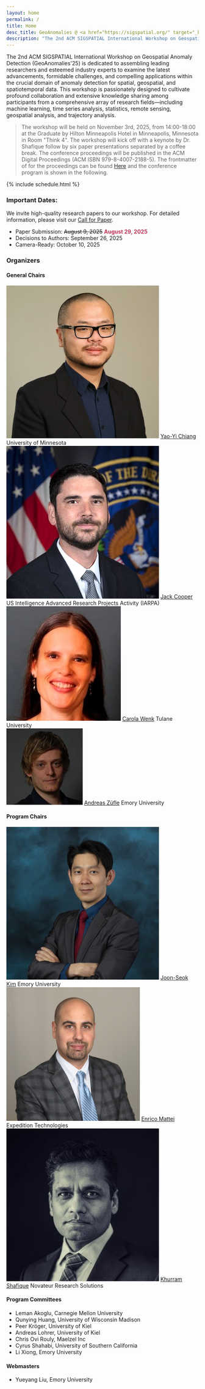 ```yaml
---
layout: home
permalink: /
title: Home
desc_title: GeoAnomalies @ <a href="https://sigspatial.org/" target="_blank">ACM SIGSPATIAL 2025</a>
description: "The 2nd ACM SIGSPATIAL International Workshop on Geospatial Anomaly Detection<br>November 03, 2025, Minneapolis, MN<br>Room:Think 4"
---
```


The 2nd ACM SIGSPATIAL International Workshop on Geospatial Anomaly Detection (GeoAnomalies'25) is dedicated to assembling leading researchers and esteemed industry experts to examine the latest advancements, formidable challenges, and compelling applications within the crucial domain of anomaly detection for spatial, geospatial, and spatiotemporal data. This workshop is passionately designed to cultivate profound collaboration and extensive knowledge sharing among participants from a comprehensive array of research fields—including machine learning, time series analysis, statistics, remote sensing, geospatial analysis, and trajectory analysis.



>The workshop will be held on November 3rd, 2025, from 14:00-18:00 at the Graduate by Hilton Minneapolis Hotel in Minneapolis, Minnesota in Room "Think 4". The workshop will kick off with a keynote by Dr. Shafique follow by six paper presentations separated by a coffee break. The conference proceedings will be published in the ACM Digital Proceedings (ACM ISBN 979-8-4007-2188-5). The frontmatter of for the proceedings can be found [Here](../assets/papers/GeoAnomalies_Frontmatter_2025.pdf) and the conference program is shown in the following. 

{% include schedule.html %}

<!-- 
### Keynotes 

<div class="user-cards">
  <div class="user-card">
    <img src="assets/img/test.jpg" class="user-image" alt="test">
    <a class="user-name" href="https://www.test.org/index.html">test</a>
    <span>Max test Systems</span>
  </div>
  <div class="user-card">
    <img src="assets/img/test.jpg" class="user-image" alt="test">
    <a class="user-name" href="https://www.test.org/index.html">test</a>
    <span>Technical University</span>
  </div>
  <div class="user-card">
    <img src="assets/img/test.jpeg" class="user-image" alt="test">
    <a class="user-name" href="https://www.test.org/index.html">test</a>
    <span>HU – University of Applied Sciences</span>
  </div>
  <div class="user-card">
    <img src="assets/img/test.jpg" class="user-image" alt="test">
    <a class="user-name" href="https://www.test.org/index.html"> test</a>
    <span>test University</span>
  </div>
</div> -->


### Important Dates:

We invite high-quality research papers to our workshop. For detailed information, please visit our [Call for Paper](https://geoanomalies.github.io/cfp/).

- Paper Submission: ~~August 9, 2025~~ <strong style="color:#BE3455;">August 29, 2025</strong>
- Decisions to Authors: September 26, 2025
- Camera-Ready: October 10, 2025




### Organizers
#### General Chairs
<div class="user-cards">
  <div class="user-card">
    <img src="assets/img/org_yao.jpg" class="user-image" alt="Yao-Yi Chiang">
    <a class="user-name" href="https://cse.umn.edu/cs/yao-yi-chiang">Yao-Yi Chiang</a>
    <span>University of Minnesota</span>
  </div>
  <div class="user-card">
    <img src="assets/img/org_Cooper.jpg" class="user-image" alt="Jack Cooper">
    <a class="user-name" href="https://www.iarpa.gov/who-we-are/">Jack Cooper</a>
    <span>US Intelligence Advanced Research Projects Activity (IARPA)</span>
  </div>
  <div class="user-card">
    <img src="assets/img/org_Carola.jpeg" class="user-image" alt="Carola Wenk">
    <a class="user-name" href="https://sse.tulane.edu/carola-wenk/">Carola Wenk</a>
    <span>Tulane University</span>
  </div>
  <div class="user-card">
    <img src="assets/img/org_Andreas.jpeg" class="user-image" alt="Andreas Züfle">
    <a class="user-name" href="https://www.zuefle.org/">Andreas Züfle</a>
    <span>Emory University</span>
  </div>
</div>

<div class="user-cards">
</div>

#### Program Chairs

<div class="user-cards">
  <div class="user-card">
    <img src="assets/img/org_kim.jpg" class="user-image" alt="Joon-Seok Kim">
    <a class="user-name" href="https://www.joonseok.org/">Joon-Seok Kim</a>
    <span>Emory University</span>
  </div>
  <div class="user-card">
    <img src="assets/img/org_Enrico.jpeg" class="user-image" alt="Enrico Mattei">
    <a class="user-name" href="https://www.linkedin.com/in/enrico-mattei-05a30442/">Enrico Mattei</a>
    <span>Expedition Technologies</span>
  </div>
  <div class="user-card">
    <img src="assets/img/org_Khurram.jpeg" class="user-image" alt="Khurram Shafique">
    <a class="user-name" href="https://www.linkedin.com/in/khurram-shafique-587541/">Khurram Shafique</a>
    <span>Novateur Research Solutions</span>
  </div>
</div>

#### Program Committees
- Leman Akoglu, Carnegie Mellon University
- Qunying Huang, University of Wisconsin Madison
- Peer Kröger, University of Kiel	
- Andreas Lohrer, University of Kiel
- Chris Ovi Rouly, Maelzel Inc	
- Cyrus Shahabi, University of Southern California
- Li Xiong, Emory University


#### Webmasters
- Yueyang Liu, Emory University




<!-- ### Sponsors

<div style="display: flex; justify-content: center; align-items: center; gap: 20px;">
  <img src="assets/img/test.png" height="105" alt="test test test">
  <img src="assets/img/test.jpg" height="105" alt="test Logo">
</div> -->
